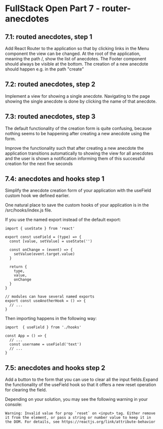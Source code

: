# FullStack Open Part 7 - router-anecdotes

## 7.1: routed anecdotes, step 1

Add React Router to the application so that by clicking links in the Menu component the view can be changed.
At the root of the application, meaning the path /, show the list of anecdotes. The Footer component should always be visible at the bottom. The creation of a new anecdote should happen e.g. in the path "create"

## 7.2: routed anecdotes, step 2

Implement a view for showing a single anecdote. Navigating to the page showing the single anecdote is done by clicking the name of that anecdote.

## 7.3: routed anecdotes, step 3

The default functionality of the creation form is quite confusing, because nothing seems to be happening after creating a new anecdote using the form.

Improve the functionality such that after creating a new anecdote the application transitions automatically to showing the view for all anecdotes and the user is shown a notification informing them of this successful creation for the next five seconds

## 7.4: anecdotes and hooks step 1

Simplify the anecdote creation form of your application with the useField custom hook we defined earlier.

One natural place to save the custom hooks of your application is in the /src/hooks/index.js file.

If you use the named export instead of the default export:

```JS
import { useState } from 'react'

export const useField = (type) => {
  const [value, setValue] = useState('')

  const onChange = (event) => {
    setValue(event.target.value)
  }

  return {
    type,
    value,
    onChange
  }
}

// modules can have several named exports
export const useAnotherHook = () => {
  // ...
}
```

Then importing happens in the following way:

```JS
import  { useField } from './hooks'

const App = () => {
  // ...
  const username = useField('text')
  // ...
}
```

## 7.5: anecdotes and hooks step 2

Add a button to the form that you can use to clear all the input fields.Expand the functionality of the useField hook so that it offers a new reset operation for clearing the field.

Depending on your solution, you may see the following warning in your console:

```
Warning: Invalid value for prop `reset` on <input> tag. Either remove it from the element, or pass a string or number value to keep it in the DOM. For details, see https://reactjs.org/link/attribute-behavior
```
